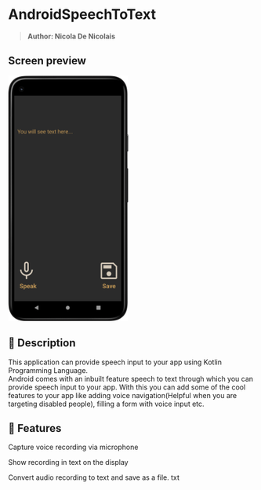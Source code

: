 # AndroidSpeechToText
> <b>Author: Nicola De Nicolais</b>

## Screen preview
<p float="left">
<img height="500em" src="SpeechToText.png" title="SpeechToText's screen preview">
</p>

## 📍 Description
This application can provide speech input to your app using Kotlin Programming Language.<br>
Android comes with an inbuilt feature speech to text through which you can provide speech input to your app. With this you can add some of the cool features to your app like adding voice navigation(Helpful when you are targeting disabled people), filling a form with voice input etc.

## 💎 Features
Capture voice recording via microphone

Show recording in text on the display

Convert audio recording to text and save as a file. txt
